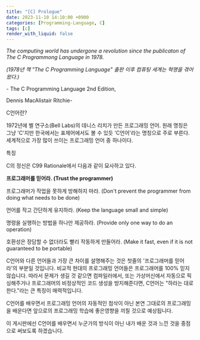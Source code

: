 ```yaml
---
title: "[C] Prologue"
date: 2023-11-10 14:10:00 +0900
categories: [Programming-Language, C]
tags: [c]
render_with_liquid: false
---
```


_The computing world has undergone a revolution since the publicaton of The C Programmong Language in 1978._

_(1978년 책 "The C Programming Language" 출판 이후 컴퓨팅 세계는 혁명을 겪어왔다.)_

\- The C Programming Language 2nd Edition,

Dennis MacAlistair Ritchie-

C언어란?

1972년에 벨 연구소(Bell Labs)의 데니스 리치가 만든 프로그래밍 언어. 원래 명칭은 그냥 'C'지만 한국에서는 표제어에서도 볼 수 있듯 'C언어'라는 명칭으로 주로 부른다. 세계적으로 가장 많이 쓰이는 프로그래밍 언어 중 하나이다.

특징

C의 정신은 C99 Rationale에서 다음과 같이 묘사하고 있다.

**프로그래머를 믿어라. (Trust the programmer)**

프로그래머가 작업을 못하게 방해하지 마라. (Don't prevent the programmer from doing what needs to be done)

언어를 작고 간단하게 유지하라. (Keep the language small and simple)

명령을 실행하는 방법을 하나만 제공하라. (Provide only one way to do an operation)

호환성은 장담할 수 없더라도 빨리 작동하게 만들어라. (Make it fast, even if it is not guaranteed to be portable)

C언어와 다른 언어들과 가장 큰 차이를 설명해주는 것은 첫줄의 '프로그래머를 믿어라'의 부분일 것입니다. 비교적 현대의 프로그래밍 언어들은 프로그래머를 100% 믿지 않습니다. 따라서 문제가 생길 것 같으면 컴파일러에서, 또는 가상머신에서 자동으로 픽싱해주거나 프로그래머의 비정상적인 코드 생성을 방지해준다면, C언어는 "하라는 대로 한다."라는 큰 특징이 매력적입니다.

C언어를 배우면서 프로그래밍 언어의 자동적인 첨삭이 아닌 본연 그대로의 프로그래밍을 배운다면 앞으로의 프로그래밍 학습에 좋은영향을 끼칠 것으로 예상됩니다.

이 게시판에선 C언어를 배우면서 누군가의 방식이 아닌 내가 배운 것과 느낀 것을 중점으로 써보도록 하겠습니다.